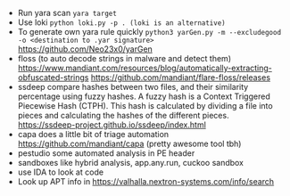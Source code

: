 - Run yara scan `yara target`
 - Use loki `python loki.py -p . (loki is an alternative)`
 - To generate own yara rule quickly `python3 yarGen.py -m --excludegood -o <destination to .yar signature>` https://github.com/Neo23x0/yarGen
 - floss (to auto decode strings in malware and detect them) https://www.mandiant.com/resources/blog/automatically-extracting-obfuscated-strings https://github.com/mandiant/flare-floss/releases
 - ssdeep compare hashes between two files, and their similarity percentage using fuzzy hashes. A fuzzy hash is a Context Triggered Piecewise Hash (CTPH). This hash is calculated by dividing a file into pieces and calculating the hashes of the different pieces. https://ssdeep-project.github.io/ssdeep/index.html
 - capa does a little bit of triage automation https://github.com/mandiant/capa (pretty awesome tool tbh)
 - pestudio some automated analysis in PE header
 - sandboxes like hybrid analysis, app.any.run, cuckoo sandbox
 - use IDA to look at code
 - Look up APT info in https://valhalla.nextron-systems.com/info/search
